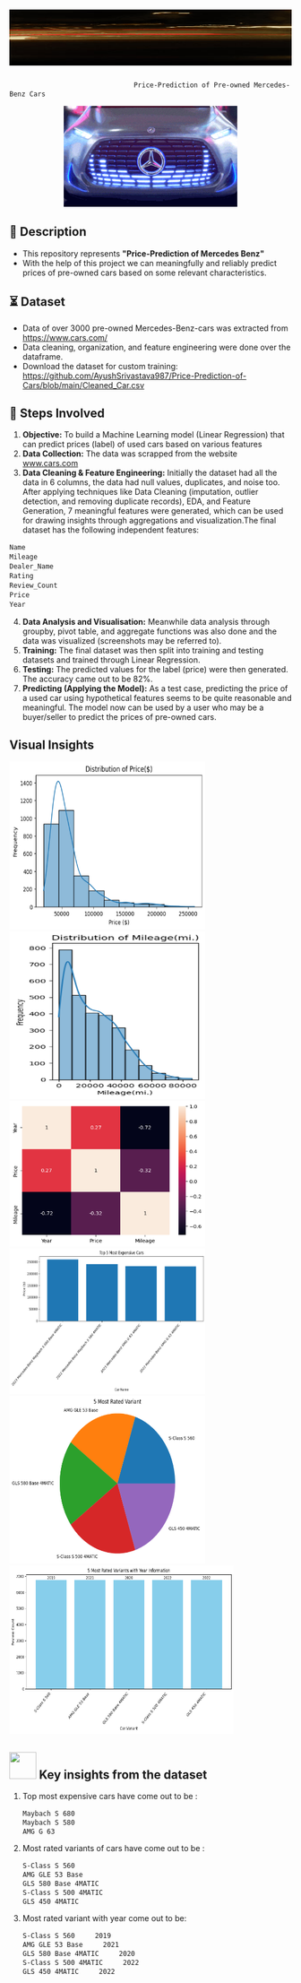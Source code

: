 # <img src="https://github.com/AyushSrivastava987/Price-Prediction-of-Cars/blob/main/Media/d25xwg9-caa739b2-d717-4ace-8f36-97c6a4bc7f2f.gif" width="100%" height="100">
                                   Price-Prediction of Pre-owned Mercedes-Benz Cars

<p align="center"><img src="https://github.com/AyushSrivastava987/Price-Prediction-of-Cars/blob/main/Media/car%202.gif" width="310" height="180"> 
 <br>
  
## 📝 Description
* This repository represents **"Price-Prediction of Mercedes Benz"**
* With the help of this project we can meaningfully and reliably predict prices of pre-owned cars based on some relevant characteristics.

## ⏳ Dataset 
* Data of over 3000 pre-owned Mercedes-Benz-cars was extracted from https://www.cars.com/
* Data cleaning, organization, and feature engineering were done over the dataframe.
* Download the dataset for custom training:
 https://github.com/AyushSrivastava987/Price-Prediction-of-Cars/blob/main/Cleaned_Car.csv

## 📝 Steps Involved

1. **Objective:** To build a Machine Learning model (Linear Regression) that can predict prices (label) of used cars based on various features
2. **Data Collection:** The data was scrapped from the website www.cars.com
3. **Data Cleaning & Feature Engineering:** Initially the dataset had all the data in 6 columns, the data had null values, duplicates, and noise too. After applying techniques like Data Cleaning (imputation, outlier detection, and removing duplicate records), EDA, and Feature Generation, 7 meaningful features were generated, which can be used for drawing insights through aggregations and visualization.The final dataset has the following independent features:
```bash
Name             
Mileage         
Dealer_Name      
Rating          
Review_Count      
Price           
Year    
```
4. **Data Analysis and Visualisation:** Meanwhile data analysis through groupby, pivot table, and aggregate functions was also done and the data was visualized (screenshots may be referred to).
5. **Training:** The final dataset was then split into training and testing datasets and trained through Linear Regression.
6. **Testing:** The predicted values for the label (price) were then generated. The accuracy came out to be 82%.
7. **Predicting (Applying the Model):** As a test case, predicting the price of a used car using hypothetical features seems to be quite reasonable and meaningful. The model now can be used by a user who may be a buyer/seller to predict the prices of pre-owned cars.

 ## Visual Insights

<img src="https://github.com/AyushSrivastava987/Price-Prediction-of-Cars/blob/main/Media/Distribution%20of%20Price.png" width="350" height="300"> <img src="https://github.com/AyushSrivastava987/Price-Prediction-of-Cars/blob/main/Media/Distribution%20of%20mileage.png" width="350" height="300">
<br>
<img src="https://github.com/AyushSrivastava987/Price-Prediction-of-Cars/blob/main/Media/Correlation.png" width="350" height="260"> <img src="https://github.com/AyushSrivastava987/Price-Prediction-of-Cars/blob/main/Media/Top%205%20most%20Expensive%20Cars.png" width="350" height="260">
<br>
<img src="https://github.com/AyushSrivastava987/Price-Prediction-of-Cars/blob/main/Media/Top%205%20most%20rated%20Variants.png" width="350" height="300"> <img src="https://github.com/AyushSrivastava987/Price-Prediction-of-Cars/blob/main/Media/Top%205%20most%20rated%20with%20year%20information.png" width="400" height="300">
<br>


## <img src="https://user-images.githubusercontent.com/108053296/185756908-fbb62168-d923-48f2-992f-b8e2fde848fe.gif" width="48" height="48" > Key insights from the dataset
   
   1. Top most expensive cars have come out to be :
      
          Maybach S 680
          Maybach S 580
          AMG G 63
   2. Most rated variants of cars have come out to be :
      
          S-Class S 560     
          AMG GLE 53 Base   
          GLS 580 Base 4MATIC  
          S-Class S 500 4MATIC
          GLS 450 4MATIC
   3. Most rated variant with year come out to be:
      
          S-Class S 560     2019
          AMG GLE 53 Base     2021
          GLS 580 Base 4MATIC     2020
          S-Class S 500 4MATIC     2022
          GLS 450 4MATIC     2022

